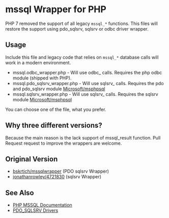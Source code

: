 # mssql Wrapper for PHP
PHP 7 removed the support of all legacy ``mssql_*`` functions. This files will restore the support using pdo_sqlsrv, sqlsrv or odbc driver wrapper.

## Usage

Include this file and legacy code that relies on ``mssql_*`` database calls will work in a modern environment.

* mssql.odbc_wrapper.php       - Will use odbc_ calls. Requires the php odbc module (shipped with PHP).
* mssql.pdo_sqlsrv_wrapper.php - Will use sqlsrv_ calls. Requires the pdo and pdo_sqlsrv module [Microsoft/msphpsql](https://github.com/Microsoft/msphpsql)
* mssql.sqlsrv_wrapper.php     - Will use sqlsrv_ calls. Requires the sqlsrv module [Microsoft/msphpsql](https://github.com/Microsoft/msphpsql)

You can choose one of the file, what you prefer.

## Why three different versions?

Because the main reason is the lack support of mssql_result function. Pull Request request to improve the wrappers are welcome.

## Original Version
* [bskrtich/mssqlwrapper](https://github.com/bskrtich/mssqlwrapper) (PDO sqlsrv Wrapper)
* [jonathanrowley/4721830](https://gist.github.com/JonathanRowley/4721830) (sqlsrv Wrapper)

## See Also

* [PHP MSSQL Documentation](https://php-legacy-docs.zend.com/manual/php5/en/book.mssql)
* [PDO_SQLSRV Drivers](http://www.microsoft.com/en-us/download/details.aspx?id=20098)